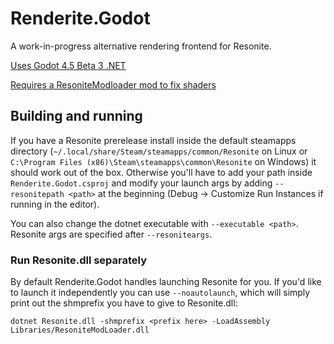 # Renderite.Godot

A work-in-progress alternative rendering frontend for Resonite.

[Uses Godot 4.5 Beta 3 .NET](https://godotengine.org/article/dev-snapshot-godot-4-5-beta-3/)

[Requires a ResoniteModloader mod to fix shaders](https://github.com/Frozenreflex/Renderite.Godot.Patches)

## Building and running
If you have a Resonite prerelease install inside the default steamapps directory (`~/.local/share/Steam/steamapps/common/Resonite` on Linux or `C:\Program Files (x86)\Steam\steamapps\common\Resonite` on Windows) it should work out of the box. Otherwise you'll have to add your path inside `Renderite.Godot.csproj` and modify your launch args by adding `--resonitepath <path>` at the beginning (Debug -> Customize Run Instances if running in the editor).

You can also change the dotnet executable with `--executable <path>`. Resonite args are specified after `--resoniteargs`.

### Run Resonite.dll separately
By default Renderite.Godot handles launching Resonite for you. If you'd like to launch it independently you can use `--noautolaunch`, which will simply print out the shmprefix you have to give to Resonite.dll:
```
dotnet Resonite.dll -shmprefix <prefix here> -LoadAssembly Libraries/ResoniteModLoader.dll
```